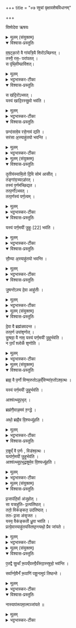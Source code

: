 +++
title = "०७ स्रुचां वृक्षावशेषविधानम्"

+++

विश्वेदेवा ऋषयः

<details><summary>मूलम् (संयुक्तम्)</summary>

व॒ष॒ट्का॒रो वै गा॑यत्रि॒यै शिरो॑ऽच्छिन॒त्तस्यै॒ रस॒ᳶ परा॑पत॒त्स पृ॑थि॒वीम्प्रावि॑श॒त्स ख॑दि॒रो॑ऽभव॒द्यस्य॑ खादि॒रस्स्रु॒वो भव॑ति॒ छन्द॑सामे॒व रसे॒नाव॑ द्यति॒ सर॑सा अ॒स्याहु॑तयो भवन्ति
</details>

<details open><summary>विश्वास-प्रस्तुतिः</summary>

व॒ष॒ट्का॒रो वै गा॑यत्रि॒यै शिरो॑ऽच्छिनत् ।  
तस्यै॒ रस॒ᳶ परा॑पतत्  ।  
स पृ॑थि॒वीम्प्रावि॑शत्।  
</details>

<details><summary>मूलम्</summary>

व॒ष॒ट्का॒रो वै गा॑यत्रि॒यै शिरो॑ऽच्छिनत् ।  
तस्यै॒ रस॒ᳶ परा॑पतत्  ।  
स पृ॑थि॒वीम्प्रावि॑शत्।  
</details>

<details><summary>भट्टभास्कर-टीका</summary>

1अथ स्रुचां लक्षणार्थं ब्राह्मणं - वषट्कार इत्यादि ॥ स्तुत्यर्थमुत्प्रेक्षेयं क्रियते । वषट्क्रियतेऽनेनेति वषट्कारः, वौषट्छब्दः, थाथादिनोत्तरपदान्तोदात्तत्वम् ।
</details>

<details open><summary>विश्वास-प्रस्तुतिः</summary>

स ख॑दि॒रो॑ऽभवत्  ।  
यस्य॑ खादि॒रस्स्रु॒वो भव॑ति ।  
</details>

<details><summary>मूलम्</summary>

स ख॑दि॒रो॑ऽभवत्  ।  
यस्य॑ खादि॒रस्स्रु॒वो भव॑ति ।  
</details>

<details><summary>भट्टभास्कर-टीका</summary>

खादिर इति । बिल्वादित्वादण् ।
</details>

<details open><summary>विश्वास-प्रस्तुतिः</summary>

छन्द॑सामे॒व रसे॒नाव॑ द्यति  ।  
सर॑सा अ॒स्याहु॑तयो भवन्ति ।  
</details>

<details><summary>मूलम्</summary>

छन्द॑सामे॒व रसे॒नाव॑ द्यति  ।  
सर॑सा अ॒स्याहु॑तयो भवन्ति ।  
</details>

<details><summary>भट्टभास्कर-टीका</summary>

छन्दसामिति । सर्वच्छन्दःप्रकृतित्वाद्गायत्र्याः । गतमन्यत् ॥
</details>

<details><summary>मूलम् (संयुक्तम्)</summary>

तृ॒तीय॑स्यामि॒तो दि॒वि सोम॑ आसी॒त्तङ्गा॑य॒त्र्याह॑र॒त्तस्य॑ प॒र्णम॑च्छिद्यत॒ तत्प॒र्णो॑ऽभव॒त्तत्प॒र्णस्य॑ पर्ण॒त्वय्ँयस्य॑ पर्ण॒मयी॑ जु॒हूः [22]  भव॑ति सौ॒म्या अ॒स्याहु॑तयो भवन्ति जु॒षन्ते॑ऽस्य दे॒वा आहु॑तीः
</details>

<details open><summary>विश्वास-प्रस्तुतिः</summary>

तृ॒तीय॑स्यामि॒तो दि॒वि सोम॑ आसीत् ।  
तङ्गा॑य॒त्र्याऽह॑रत् ।   
तस्य॑ प॒र्णम॑च्छिद्यत ।  
तत्प॒र्णो॑ऽभवत्  ।  
तत्प॒र्णस्य॑ पर्ण॒त्वम् ।  
</details>

<details><summary>मूलम्</summary>

तृ॒तीय॑स्यामि॒तो दि॒वि सोम॑ आसीत् ।  
तङ्गा॑य॒त्र्याऽह॑रत् ।   
तस्य॑ प॒र्णम॑च्छिद्यत ।  
तत्प॒र्णो॑ऽभवत्  ।  
तत्प॒र्णस्य॑ पर्ण॒त्वम् ।  
</details>

<details><summary>भट्टभास्कर-टीका</summary>

2तृतीयस्यां दिवि इतः तृतीये लोके द्युसंज्ञे सोम आसीत् । पर्णं पत्रं सोमाभरणं रभसेनाच्छिद्यत ।
</details>

<details open><summary>विश्वास-प्रस्तुतिः</summary>

यस्य॑ पर्ण॒मयी॑ जु॒हूः [22]  भव॑ति ।  
</details>

<details><summary>मूलम्</summary>

यस्य॑ पर्ण॒मयी॑ जु॒हूः [22]  भव॑ति ।  
</details>

<details><summary>भट्टभास्कर-टीका</summary>

पर्णमयीति । 'नित्यं वृद्धशरादिभ्यः' इति मयट् ।
</details>

<details open><summary>विश्वास-प्रस्तुतिः</summary>

सौ॒म्या अ॒स्याहु॑तयो भवन्ति ।  
</details>

<details><summary>मूलम्</summary>

सौ॒म्या अ॒स्याहु॑तयो भवन्ति ।  
</details>

<details><summary>भट्टभास्कर-टीका</summary>

सौम्या इति । सोममाहरन्त्याः गायत्र्याः ऋक्पर्णात्मिकया जुह्वा हुतत्वात् । आसोमाड्ड्यण्' ।
</details>

<details open><summary>विश्वास-प्रस्तुतिः</summary>

जु॒षन्ते॑ऽस्य दे॒वा आहु॑तीः ।  
</details>

<details><summary>मूलम्</summary>

जु॒षन्ते॑ऽस्य दे॒वा आहु॑तीः ।  
</details>

<details><summary>भट्टभास्कर-टीका</summary>

अस्याहुतिर्देवा जुषन्ते प्रीयमाणा भजन्ते ॥
</details>

<details><summary>मूलम् (संयुक्तम्)</summary>

दे॒वा वै ब्रह्म॑न्नवदन्त॒ तत्प॒र्ण उपा॑शृणोत्सु॒श्रवा॒ वै नाम॒ यस्य॑ पर्ण॒मयी॑ जु॒हूर्भव॑ति॒ न पा॒पँ श्लोकँ॑ शृणोति॒
</details>

<details open><summary>विश्वास-प्रस्तुतिः</summary>

दे॒वा वै ब्रह्म॑न्नवदन्त ।   
तत्प॒र्ण उपा॑शृणोत्  ।  
सु॒श्रवा॒ वै नाम॒ यस्य॑ पर्ण॒मयी॑ जु॒हूर्भव॑ति ।  
न पा॒पँ श्लोकँ॑ शृणोति ।  
</details>

<details><summary>मूलम्</summary>

दे॒वा वै ब्रह्म॑न्नवदन्त ।   
तत्प॒र्ण उपा॑शृणोत्  ।  
सु॒श्रवा॒ वै नाम॒ यस्य॑ पर्ण॒मयी॑ जु॒हूर्भव॑ति ।  
न पा॒पँ श्लोकँ॑ शृणोति ।  
</details>

<details><summary>भट्टभास्कर-टीका</summary>

3ब्रह्मन् ब्रह्मविषये अवदन्त वादं कृतवन्तः । भासने आत्मनेपदम् । ब्रह्मवादश्रवणं पूरणवर्णात्मकजुहूसंबन्धेन पापशब्दानामश्रवणम् ॥
</details>

<details><summary>मूलम् (संयुक्तम्)</summary>

ब्रह्म॒ वै प॒र्णो विण्म॒रुतोऽन्न॒व्ँविण्मा॑रु॒तो॑ऽश्व॒त्थो यस्य॑ पर्ण॒मयी॑ जु॒हूर्भव॒त्याश्व॑त्थ्युप॒भृद्ब्रह्म॑णै॒वान्न॒मव॑ रु॒न्द्धेऽथो॒ ब्रह्म॑ [23]  ए॒व वि॒श्यध्यू॑हति रा॒ष्ट्रव्ँ वै प॒र्णो विड॑श्व॒त्थो यत्प॑र्ण॒मयी॑ जु॒हूर्भव॒त्याश्व॑त्थ्युप॒भृद्रा॒ष्ट्रमे॒व वि॒श्यध्यू॑हति
</details>

<details open><summary>विश्वास-प्रस्तुतिः</summary>

ब्रह्म॒ वै प॒र्णो विण्म॒रुतोऽन्न॒व्ँविण्मा॑रु॒तो॑ऽश्व॒त्थः ।

यस्य॑ पर्ण॒मयी॑ जु॒हूर्भव॑ति ।  

आश्व॑त्थ्युप॒भृत् ।

ब्रह्म॑णै॒वान्न॒मव॑ रु॒न्द्धे ।  

अथो॒ ब्रह्मै॒व वि॒श्यध्यू॑हति ।  
</details>

<details><summary>मूलम्</summary>

ब्रह्म॒ वै प॒र्णो विण्म॒रुतोऽन्न॒व्ँविण्मा॑रु॒तो॑ऽश्व॒त्थः ।

यस्य॑ पर्ण॒मयी॑ जु॒हूर्भव॑ति ।  

आश्व॑त्थ्युप॒भृत् ।

ब्रह्म॑णै॒वान्न॒मव॑ रु॒न्द्धे ।  

अथो॒ ब्रह्मै॒व वि॒श्यध्यू॑हति ।  
</details>

<details><summary>भट्टभास्कर-टीका</summary>

4ब्रह्म वै पर्ण इति ॥ ब्राह्मणजातिः तदेव पर्णः ; प्रशस्तत्वसामान्यात् । विट् वैश्यजातिः, सा मरुतः; कृष्यादिप्रयासबहुलत्वात् विशोन्नत्वात् ।
</details>

<details open><summary>विश्वास-प्रस्तुतिः</summary>

रा॒ष्ट्रव्ँ वै प॒र्णः , विड॑श्व॒त्थः ।  
यत्प॑र्ण॒मयी॑ जु॒हूर्भव॑ति ।  
आश्व॑त्थ्युप॒भृद्रा॒ष्ट्रमे॒व वि॒श्यध्यू॑हति ।  
</details>

<details><summary>मूलम्</summary>

रा॒ष्ट्रव्ँ वै प॒र्णः , विड॑श्व॒त्थः ।  
यत्प॑र्ण॒मयी॑ जु॒हूर्भव॑ति ।  
आश्व॑त्थ्युप॒भृद्रा॒ष्ट्रमे॒व वि॒श्यध्यू॑हति ।  
</details>

<details><summary>भट्टभास्कर-टीका</summary>

अपि च - विश उपरि ब्रह्माध्यूहति स्थापयति ॥
</details>

<details><summary>मूलम् (संयुक्तम्)</summary>

प्र॒जाप॑ति॒र्वा अ॑जुहो॒त्सा यत्राहु॑तिᳶ प्र॒त्यति॑ष्ठ॒त्ततो॒ विक॑ङ्कत॒ उद॑तिष्ठ॒त्ततᳶ॑ प्र॒जा अ॑सृजत॒ यस्य॒ वैक॑ङ्कती ध्रु॒वा भव॑ति॒ प्रत्ये॒वास्याहु॑तयस्तिष्ठ॒न्त्यथो॒ प्रैव जा॑यते
</details>

<details open><summary>विश्वास-प्रस्तुतिः</summary>

प्र॒जाप॑ति॒र्वा अ॑जुहोत् ।  
सा यत्राहु॑तिᳶ प्र॒त्यति॑ष्ठत् ।  
ततो॒ विक॑ङ्कत॒ उद॑तिष्ठत् ।  
ततᳶ॑ प्र॒जा अ॑सृजत ।  
यस्य॒ वैक॑ङ्कती ध्रु॒वा भव॑ति ।  
प्रत्ये॒वास्याहु॑तयस्तिष्ठ॒न्त्यथो॒ प्रैव जा॑यते ।
</details>

<details><summary>मूलम्</summary>

प्र॒जाप॑ति॒र्वा अ॑जुहोत् ।  
सा यत्राहु॑तिᳶ प्र॒त्यति॑ष्ठत् ।  
ततो॒ विक॑ङ्कत॒ उद॑तिष्ठत् ।  
ततᳶ॑ प्र॒जा अ॑सृजत ।  
यस्य॒ वैक॑ङ्कती ध्रु॒वा भव॑ति ।  
प्रत्ये॒वास्याहु॑तयस्तिष्ठ॒न्त्यथो॒ प्रैव जा॑यते ।
</details>

<details><summary>भट्टभास्कर-टीका</summary>

5प्रजापतिर्वा इत्यादि ॥ गतम् । वैकङ्कती । पूर्ववदञ् ॥
</details>

<details><summary>मूलम् (संयुक्तम्)</summary>

ए॒तद्वै स्रु॒चाँ रू॒पय्ँयस्यै॒वँरू॑पा॒स्स्रुचो॒ भव॑न्ति॒ सर्वा॑ण्ये॒वैनँ॑ रू॒पाणि॑ पशू॒नामुप॑ तिष्ठन्ते॒ नास्याप॑रूपमा॒त्मञ्जा॑यते ॥ [24]  
</details>

<details open><summary>विश्वास-प्रस्तुतिः</summary>

ए॒तद्वै स्रु॒चाँ रू॒पय्ँयस्यै॒वँरू॑पा॒स्स्रुचो॒ भव॑न्ति ।   

सर्वा॑ण्ये॒वैनँ॑ रू॒पाणि॑ पशू॒नामुप॑ तिष्ठन्ते ।  
</details>

<details><summary>मूलम्</summary>

ए॒तद्वै स्रु॒चाँ रू॒पय्ँयस्यै॒वँरू॑पा॒स्स्रुचो॒ भव॑न्ति ।   

सर्वा॑ण्ये॒वैनँ॑ रू॒पाणि॑ पशू॒नामुप॑ तिष्ठन्ते ।  
</details>

<details><summary>भट्टभास्कर-टीका</summary>

6स्रुचामिति ॥ स्रुक्साहचर्यात् स्रुवोपि स्रुगिति व्यपदिश्यते ।
</details>

<details open><summary>विश्वास-प्रस्तुतिः</summary>

नास्याप॑रूपमा॒त्मञ्जा॑यते ॥
</details>

<details><summary>मूलम्</summary>

नास्याप॑रूपमा॒त्मञ्जा॑यते ॥
</details>

<details><summary>भट्टभास्कर-टीका</summary>

नास्येति । अस्य यजमानस्य आत्मन् शरीरे अपरूपं रूपशून्यं न जायते रूपवानेव भवतीति ॥


इति तृतीये पञ्चमे सप्तमोनुवाकः ॥  
</details>
